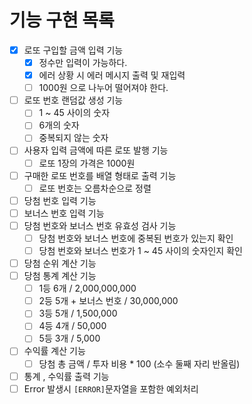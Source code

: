 # 기능 구현 목록
- [x] 로또 구입할 금액 입력 기능
  - [x] 정수만 입력이 가능하다.
  - [x] 에러 상황 시 에러 메시지 출력 및 재입력
  - [ ] 1000원 으로 나누어 떨어져야 한다.
- [ ] 로또 번호 랜덤값 생성 기능
  - [ ] 1 ~ 45 사이의 숫자
  - [ ] 6개의 숫자
  - [ ] 중복되지 않는 숫자
- [ ] 사용자 입력 금액에 따른 로또 발행 기능
  - [ ] 로또 1장의 가격은 1000원
- [ ] 구매한 로또 번호를 배열 형태로 출력 기능
  - [ ] 로또 번호는 오름차순으로 정렬
- [ ] 당첨 번호 입력 기능
- [ ] 보너스 번호 입력 기능
- [ ] 당첨 번호와 보너스 번호 유효성 검사 기능
  - [ ] 당첨 번호와 보너스 번호에 중복된 번호가 있는지 확인
  - [ ] 당첨 번호와 보너스 번호가 1 ~ 45 사이의 숫자인지 확인
- [ ] 당첨 순위 계산 기능
- [ ] 당첨 통계 계산 기능
  - [ ] 1등 6개 / 2,000,000,000
  - [ ] 2등 5개 + 보너스 번호 / 30,000,000
  - [ ] 3등 5개 / 1,500,000
  - [ ] 4등 4개 / 50,000
  - [ ] 5등 3개 / 5,000
- [ ] 수익률 계산 기능
  - [ ] 당첨 총 금액 / 투자 비용 * 100 (소수 둘째 자리 반올림)
- [ ] 통계 , 수익률 출력 기능 
- [ ] Error 발생시 `[ERROR]`문자열을 포함한 예외처리
